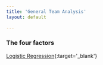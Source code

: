 ```yaml
---
title: 'General Team Analysis'
layout: default

---
```



### The four factors

[Logistic Regression](files/mlr.html){:target='_blank'}